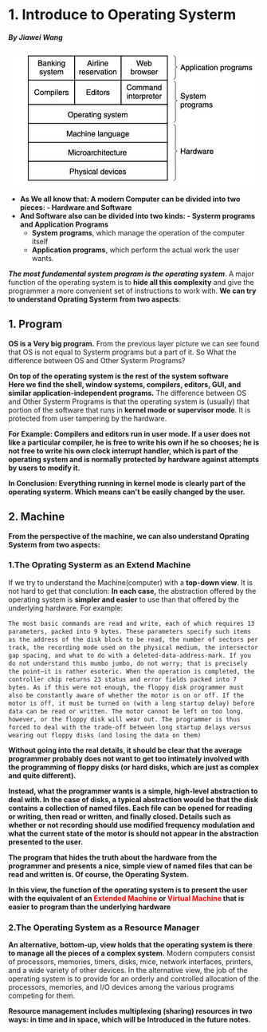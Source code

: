 # 1. Introduce to Operating Systerm
##### By Jiawei Wang

![layer](Sources/layer.png)

* **As We all know that: A modern Computer can be divided into two pieces: - Hardware and Software**
* **And Software also can be divided into two kinds: - Systerm programs and Application Programs**
    * **System programs**, which manage the operation of the computer itself
    * **Application programs**, which perform the actual work the user wants.

***The most fundamental system program is the operating system***.
A major function of the operating system is to **hide all this complexity** and give the programmer a more convenient set of instructions to work with. **We can try to understand Oprating Systerm from two aspects**:
## 1. Program
**OS is a Very big program.**
From the previous layer picture we can see found that OS is not equal to Systerm programs but a part of it. 
So What the difference between OS and Other Systerm Programs?

**On top of the operating system is the rest of the system software<br>Here we find the shell, window systems, compilers, editors, GUI, and similar application-independent programs.**
The difference between OS and Other Systerm Programs is that the operating system is (usually) that portion of the software that runs in **kernel mode or supervisor mode**. It is protected from user tampering by the hardware.

**For Example: Compilers and editors run in user mode. If a user does not like a particular compiler, he is free to write his own if he so chooses; he is not free to write his own clock interrupt handler, which is part of the operating system and is normally protected by hardware against attempts by users to modify it.**

**In Conclusion: Everything running in kernel mode is clearly part of the operating systerm. Which means can't be easily changed by the user.**

## 2. Machine
**From the perspective of the machine, we can also understand Oprating Systerm from two aspects:**

### 1.The Oprating Systerm as an Extend Machine
If we try to understand the Machine(computer) with a **top-down view**. It is not hard to get that conclution:
**In each case,** the abstraction offered by the operating system is **simpler and easier** to use than that offered by the underlying hardware. For example:
```
The most basic commands are read and write, each of which requires 13 parameters, packed into 9 bytes. These parameters specify such items as the address of the disk block to be read, the number of sectors per track, the recording mode used on the physical medium, the intersector gap spacing, and what to do with a deleted-data-address-mark. If you do not understand this mumbo jumbo, do not worry; that is precisely the point—it is rather esoteric. When the operation is completed, the controller chip returns 23 status and error fields packed into 7 bytes. As if this were not enough, the floppy disk programmer must also be constantly aware of whether the motor is on or off. If the motor is off, it must be turned on (with a long startup delay) before data can be read or written. The motor cannot be left on too long, however, or the floppy disk will wear out. The programmer is thus forced to deal with the trade-off between long startup delays versus wearing out floppy disks (and losing the data on them)
```

**Without going into the real details, it should be clear that the average programmer probably does not want to get too intimately involved with the programming of floppy disks (or hard disks, which are just as complex and quite different).** 

**Instead, what the programmer wants is a simple, high-level abstraction to deal with. In the case of disks, a typical abstraction would be that the disk contains a collection of named files. Each file can be opened for reading or writing, then read or written, and finally closed. Details such as whether or not recording should use modified frequency modulation and what the current state of the motor is should not appear in the abstraction presented to the user.**

**The program that hides the truth about the hardware from the programmer and presents a nice, simple view of named files that can be read and written is. Of course, the Operating System.**

**In this view, the function of the operating system is to present the user with the equivalent of an <font color=#FF0000>Extended Machine</font> or <font color=#FF0000>Virtual Machine</font> that is easier to program than the underlying hardware**



### 2.The Operating System as a Resource Manager
**An alternative, bottom-up, view holds that the operating system is there to manage all the pieces of a complex system.**
Modern computers consist of processors, memories, timers, disks, mice, network interfaces, printers, and a wide variety of other devices. In the alternative view, the job of the operating system is to provide for an orderly and controlled allocation of the processors, memories, and I/O devices among the various programs competing for them.

**Resource management includes multiplexing (sharing) resources in two ways: in time and in space, which will be Introduced in the future notes.**
